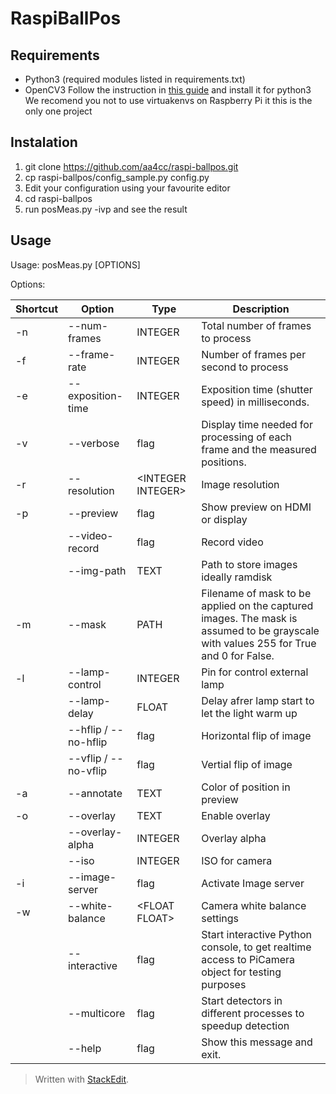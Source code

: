 # RaspiBallPos

## Requirements
- Python3 (required modules listed in requirements.txt)
- OpenCV3
Follow the instruction in [this guide](http://www.pyimagesearch.com/2016/04/18/install-guide-raspberry-pi-3-raspbian-jessie-opencv-3/) and install it for python3
We recomend you not to use virtuakenvs on Raspberry Pi it this is the only one project

## Instalation
1) git clone https://github.com/aa4cc/raspi-ballpos.git
1) cp raspi-ballpos/config_sample.py config.py
1) Edit your configuration using your favourite editor
1) cd raspi-ballpos
1) run posMeas.py -ivp and see the result

## Usage
Usage: posMeas.py [OPTIONS]

Options:

|Shortcut| Option | Type | Description|
|--|--|--|--|
| -n | \-\-num-frames | INTEGER |Total number of frames to process|
| -f | \-\-frame-rate | INTEGER | Number of frames per second to process|
| -e | \-\-exposition-time | INTEGER | Exposition time (shutter speed) in milliseconds.|
| -v | \-\-verbose| flag | Display time needed for processing of each frame and the measured positions.|
| -r | \-\-resolution | \<INTEGER INTEGER> | Image resolution|
| -p | \-\-preview |flag | Show preview on HDMI or display|
| | \-\-video-record | flag | Record video|
| | \-\-img-path | TEXT| Path to store images ideally ramdisk|
| -m | \-\-mask | PATH | Filename of mask to be applied on the captured images. The mask is assumed to be grayscale with values 255 for True and 0 for False.|
| -l | \-\-lamp-control | INTEGER | Pin for control external lamp|
| | \-\-lamp-delay | FLOAT |  Delay afrer lamp start to let the light warm up|
| | \-\-hflip / \-\-no-hflip | flag | Horizontal flip of image|
| | \-\-vflip / \-\-no-vflip |flag| Vertial flip of image|
| -a | \-\-annotate | TEXT | Color of position in preview|
| -o | \-\-overlay | TEXT | Enable overlay|
| |\-\-overlay-alpha | INTEGER | Overlay alpha|
| |\-\-iso | INTEGER | ISO for camera|
| -i | \-\-image-server | flag | Activate Image server |
| -w | \-\-white-balance | \<FLOAT FLOAT> | Camera white balance settings |
| | \-\-interactive| flag | Start interactive Python console, to get realtime access to PiCamera object for testing purposes
| |\-\-multicore| flag | Start detectors in different processes to speedup detection 
| |\-\-help |flag | Show this message and exit.|


> Written with [StackEdit](https://stackedit.io/).
